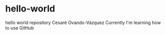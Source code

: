 # hello-world
hello world repository
Cesaré Ovando-Vázquez
Currently I'm learning how to use GitHub
